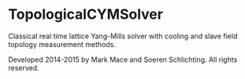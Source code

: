 # TopologicalCYMSolver

Classical real time lattice Yang-Mills solver with cooling and slave field topology measurement methods.

Developed 2014-2015 by Mark Mace and Soeren Schlichting. All rights reserved.

